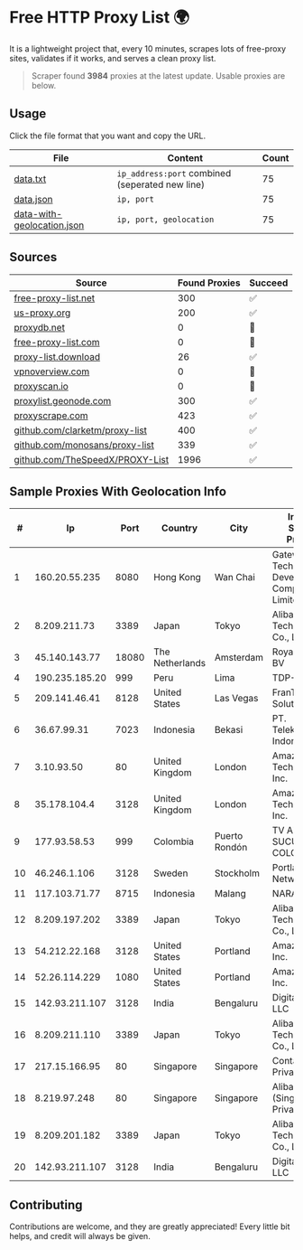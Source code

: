 
# Free HTTP Proxy List 🌍

It is a lightweight project that, every 10 minutes, scrapes lots of free-proxy sites, validates if it works, and serves a clean proxy list.


> Scraper found **3984** proxies at the latest update. Usable proxies are below.

## Usage

Click the file format that you want and copy the URL.


|File|Content|Count|
|----|-------|-----|
|[data.txt](https://raw.githubusercontent.com/themiralay/Proxy-List-World/master/data.txt)|`ip_address:port` combined (seperated new line)|75|
|[data.json](https://raw.githubusercontent.com/themiralay/Proxy-List-World/master/data.json)|`ip, port`|75|
|[data-with-geolocation.json](https://raw.githubusercontent.com/themiralay/Proxy-List-World/master/data-with-geolocation.json)|`ip, port, geolocation`|75|

## Sources

|Source|Found Proxies|Succeed|
|------|-------------|-------|
|[free-proxy-list.net](https://free-proxy-list.net)|300|✅|
|[us-proxy.org](https://www.us-proxy.org)|200|✅|
|[proxydb.net](http://proxydb.net)|0|🚫|
|[free-proxy-list.com](https://free-proxy-list.com/?page=&port=&type%5B%5D=http&type%5B%5D=https&up_time=0&search=Search)|0|🚫|
|[proxy-list.download](https://www.proxy-list.download/HTTP)|26|✅|
|[vpnoverview.com](https://vpnoverview.com/privacy/anonymous-browsing/free-proxy-servers)|0|🚫|
|[proxyscan.io](https://www.proxyscan.io)|0|🚫|
|[proxylist.geonode.com](https://proxylist.geonode.com/api/proxy-list?limit=300&page=1&sort_by=lastChecked&sort_type=desc&protocols=http,https)|300|✅|
|[proxyscrape.com](https://api.proxyscrape.com/v2/?request=displayproxies&protocol=http&timeout=10000&country=all&ssl=all&anonymity=all)|423|✅|
|[github.com/clarketm/proxy-list](https://raw.githubusercontent.com/clarketm/proxy-list/master/proxy-list-raw.txt)|400|✅|
|[github.com/monosans/proxy-list](https://raw.githubusercontent.com/monosans/proxy-list/main/proxies/http.txt)|339|✅|
|[github.com/TheSpeedX/PROXY-List](https://raw.githubusercontent.com/TheSpeedX/PROXY-List/master/http.txt)|1996|✅|


## Sample Proxies With Geolocation Info

|#|Ip|Port|Country|City|Internet Service Provider|
|-|--|----|-------|----|-------------------------|
|1|160.20.55.235|8080|Hong Kong|Wan Chai|Gateway Technology Development Company Limited|
|2|8.209.211.73|3389|Japan|Tokyo|Alibaba (US) Technology Co., Ltd.|
|3|45.140.143.77|18080|The Netherlands|Amsterdam|RoyaleHosting BV|
|4|190.235.185.20|999|Peru|Lima|TDP-GRS|
|5|209.141.46.41|8128|United States|Las Vegas|FranTech Solutions|
|6|36.67.99.31|7023|Indonesia|Bekasi|PT. Telekomunikasi Indonesia|
|7|3.10.93.50|80|United Kingdom|London|Amazon Technologies Inc.|
|8|35.178.104.4|3128|United Kingdom|London|Amazon Technologies Inc.|
|9|177.93.58.53|999|Colombia|Puerto Rondón|TV AZTECA SUCURSAL COLOMBIA|
|10|46.246.1.106|3128|Sweden|Stockholm|Portlane Network|
|11|117.103.71.77|8715|Indonesia|Malang|NARATEL|
|12|8.209.197.202|3389|Japan|Tokyo|Alibaba (US) Technology Co., Ltd.|
|13|54.212.22.168|3128|United States|Portland|Amazon.com, Inc.|
|14|52.26.114.229|1080|United States|Portland|Amazon.com, Inc.|
|15|142.93.211.107|3128|India|Bengaluru|DigitalOcean, LLC|
|16|8.209.211.110|3389|Japan|Tokyo|Alibaba (US) Technology Co., Ltd.|
|17|217.15.166.95|80|Singapore|Singapore|Contabo Asia Private Limited|
|18|8.219.97.248|80|Singapore|Singapore|Alibaba Cloud (Singapore) Private Limited|
|19|8.209.201.182|3389|Japan|Tokyo|Alibaba (US) Technology Co., Ltd.|
|20|142.93.211.107|3128|India|Bengaluru|DigitalOcean, LLC|



## Contributing

Contributions are welcome, and they are greatly appreciated! Every
little bit helps, and credit will always be given.

